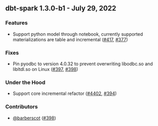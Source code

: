 ## dbt-spark 1.3.0-b1 - July 29, 2022

### Features
- Support python model through notebook, currently supported materializations are table and incremental ([#417](https://github.com/dbt-labs/dbt-spark/issues/417), [#377](https://github.com/dbt-labs/dbt-spark/pull/377))
### Fixes
- Pin pyodbc to version 4.0.32 to prevent overwriting libodbc.so and libltdl.so on Linux ([#397](https://github.com/dbt-labs/dbt-spark/issues/397), [#398](https://github.com/dbt-labs/dbt-spark/pull/398))
### Under the Hood
- Support core incremental refactor ([#4402](https://github.com/dbt-labs/dbt-spark/issues/4402), [#394](https://github.com/dbt-labs/dbt-spark/pull/394))

### Contributors
- [@barberscot](https://github.com/barberscot) ([#398](https://github.com/dbt-labs/dbt-spark/pull/398))
